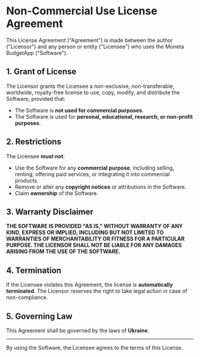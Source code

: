 # Non-Commercial Use License Agreement

This License Agreement ("Agreement") is made between the author ("Licensor") and any person or entity ("Licensee") who uses the Moneta BudgetApp ("Software").

## 1. Grant of License
The Licensor grants the Licensee a non-exclusive, non-transferable, worldwide, royalty-free license to use, copy, modify, and distribute the Software, provided that:

- The Software is **not used for commercial purposes**.
- The Software is used for **personal, educational, research, or non-profit purposes**.

## 2. Restrictions
The Licensee **must not**:

- Use the Software for any **commercial purpose**, including selling, renting, offering paid services, or integrating it into commercial products.
- Remove or alter any **copyright notices** or attributions in the Software.
- Claim **ownership** of the Software.

## 3. Warranty Disclaimer
**THE SOFTWARE IS PROVIDED "AS IS," WITHOUT WARRANTY OF ANY KIND, EXPRESS OR IMPLIED, INCLUDING BUT NOT LIMITED TO WARRANTIES OF MERCHANTABILITY OR FITNESS FOR A PARTICULAR PURPOSE. THE LICENSOR SHALL NOT BE LIABLE FOR ANY DAMAGES ARISING FROM THE USE OF THE SOFTWARE.**

## 4. Termination
If the Licensee violates this Agreement, the license is **automatically terminated**. The Licensor reserves the right to take legal action in case of non-compliance.

## 5. Governing Law
This Agreement shall be governed by the laws of **Ukraine**.

---

By using the Software, the Licensee agrees to the terms of this License.